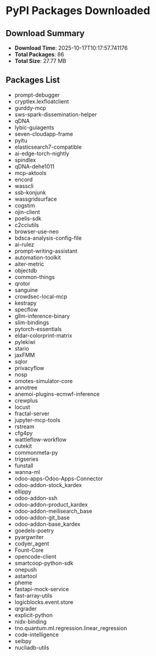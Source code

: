 # PyPI Packages Downloaded

## Download Summary
- **Download Time**: 2025-10-17T10:17:57.741176
- **Total Packages**: 86
- **Total Size**: 27.77 MB

## Packages List
- prompt-debugger
- cryptlex.lexfloatclient
- gurddy-mcp
- sws-spark-dissemination-helper
- qDNA
- lybic-guiagents
- seven-cloudapp-frame
- pyitu
- elasticsearch7-compatible
- ai-edge-torch-nightly
- spindlex
- qDNA-dehe1011
- mcp-aktools
- encord
- wasscli
- ssb-konjunk
- wassgridsurface
- cogstim
- ojin-client
- poelis-sdk
- c2cciutils
- browser-use-neo
- bdsca-analysis-config-file
- ai-rulez
- prompt-writing-assistant
- automation-toolkit
- aiter-metric
- objectdb
- common-things
- qrotor
- sanguine
- crowdsec-local-mcp
- kestrapy
- specflow
- gllm-inference-binary
- slim-bindings
- pytorch-essentials
- eldar-colorprint-matrix
- pylekiwi
- stario
- jaxFMM
- sqlor
- privacyflow
- nosp
- omotes-simulator-core
- annotree
- anemoi-plugins-ecmwf-inference
- crewplus
- locust
- fractal-server
- jupyter-mcp-tools
- rstream
- cfg4py
- wattleflow-workflow
- cutekit
- commonmeta-py
- trigseries
- funstall
- wanna-ml
- odoo-apps-Odoo-Apps-Connector
- odoo-addon-stock_kardex
- ellippy
- odoo-addon-ssh
- odoo-addon-product_kardex
- odoo-addon-meilisearch_base
- odoo-addon-git_base
- odoo-addon-base_kardex
- goedels-poetry
- pyargwriter
- codyer_agent
- Fount-Core
- opencode-client
- smartcoop-python-sdk
- onepush
- astartool
- pheme
- fastapi-mock-service
- fast-array-utils
- logicblocks.event.store
- qrgrader
- explicit-python
- nidx-binding
- tno.quantum.ml.regression.linear_regression
- code-intelligence
- seibpy
- nucliadb-utils
